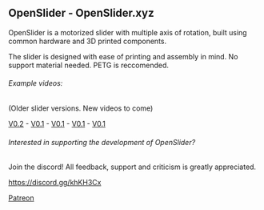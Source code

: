 ## OpenSlider - OpenSlider.xyz
OpenSlider is a motorized slider with multiple axis of rotation, built using common hardware and 3D printed components.

The slider is designed with ease of printing and assembly in mind. No support material needed. PETG is reccomended.




###### Example videos:

(Older slider versions. New videos to come)

[V0.2](https://www.instagram.com/p/Bsbb4AUHvLy/) - [V0.1](https://www.instagram.com/p/BqFpmRJnVI0/) - [V0.1](https://www.instagram.com/p/BqFVQTXnpN9/) - [V0.1](https://www.instagram.com/p/BqJI3UbnU7M/) - [V0.1](https://www.instagram.com/p/Bp2GQGXHDDo/)

###### Interested in supporting the development of OpenSlider?

Join the discord!
All feedback, support and criticism is greatly appreciated.

https://discord.gg/khKH3Cx




[Patreon](https://www.patreon.com/adamslaboratory)
